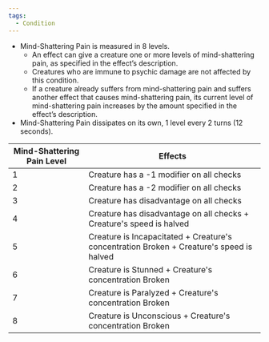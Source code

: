 ```yaml
---
tags:
  - Condition
---
```

- Mind-Shattering Pain is measured in 8 levels.
	- An effect can give a creature one or more levels of mind-shattering pain, as specified in the effect’s description. 
	- Creatures who are immune to psychic damage are not affected by this condition.
	- If a creature already suffers from mind-shattering pain and suffers another effect that causes mind-shattering pain, its current level of mind-shattering pain increases by the amount specified in the effect’s description.
- Mind-Shattering Pain dissipates on its own, 1 level every 2 turns (12 seconds).

| Mind-Shattering Pain Level | Effects                                                                                  |
| -------------------------- | ---------------------------------------------------------------------------------------- |
| 1                          | Creature has a -1 modifier on all checks                                                 |
| 2                          | Creature has a -2 modifier on all checks                                                 |
| 3                          | Creature has disadvantage on all checks                                                  |
| 4                          | Creature has disadvantage on all checks + Creature's speed is halved                     |
| 5                          | Creature is Incapacitated + Creature's concentration Broken + Creature's speed is halved |
| 6                          | Creature is Stunned + Creature's concentration Broken                                    |
| 7                          | Creature is Paralyzed + Creature's concentration Broken                                  |
| 8                          | Creature is Unconscious + Creature's concentration Broken                                |



